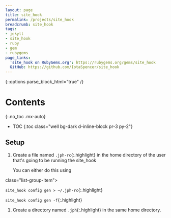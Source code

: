 ```yaml
---
layout: page
title: site_hook
permalink: /projects/site_hook
breadcrumb: site_hook
tags:
- jekyll
- site_hook
- ruby
- gem
- rubygems
page_links:
  'site_hook on RubyGems.org': https://rubygems.org/gems/site_hook
  GitHub: https://github.com/IotaSpencer/site_hook
---
```

{::options parse_block_html="true" /}
<div class="float-right card bg-dark ml-4 mr-2" style="order: 2;">

# Contents
{:.no_toc .mx-auto}

* TOC
{:toc class="well bg-dark d-inline-block pr-3 py-2"}
</div>

<div>

## Setup

1. Create a file named `.jph-rc`{:.highlight} in the home
    directory of the user that's going to be running the site_hook

    You can either do this using
<div class="list-group">
<div> class="list-group-item">

`site_hook config gen > ~/.jph-rc`{:.highlight}
</div>
<div class="list-group-item ">

`site_hook config gen -f`{:.highlight}
</div>
</div>

1. Create a directory named `.jph`{:.highlight} in the same home directory.

</div>